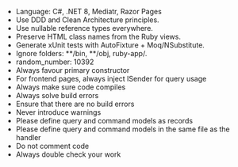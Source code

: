 
* Language: C#, .NET 8, Mediatr, Razor Pages
* Use DDD and Clean Architecture principles.
* Use nullable reference types everywhere.
* Preserve HTML class names from the Ruby views.
* Generate xUnit tests with AutoFixture + Moq/NSubstitute.
* Ignore folders: **/bin, **/obj, ruby-app/.
* random_number: 10392
* Always favour primary constructor
* For frontend pages, always inject ISender for query usage
* Always make sure code compiles
* Always solve build errors
* Ensure that there are no build errors
* Never introduce warnings
* Please define query and command models as records
* Please define query and command models in the same file as the handler
* Do not comment code
* Always double check your work